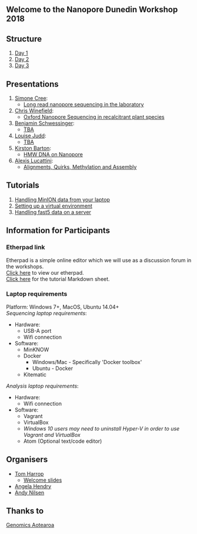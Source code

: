 ## Welcome to the Nanopore Dunedin Workshop 2018

## Structure
1. [Day 1](./docs/Structure.md#Day1)
2. [Day 2](./docs/Structure.md#Day2)
3. [Day 3](./docs/Structure.md#Day3)

## Presentations
1. [Simone Cree](mailto:simone.macmil@otago.ac.nz):
    - [Long read nanopore sequencing in the laboratory](https://drive.google.com/file/d/1HOKSwutiWD6j_7RFsfGMw146fOSxJPRJ/view?usp=sharing)
2. [Chris Winefield](mailto:Christopher.Winefield@lincoln.ac.nz):
    - [Oxford Nanopore Sequencing in recalcitrant plant species](https://drive.google.com/file/d/1S-2qns28s-hQkldCxjQ_JsTGzD4Zrwej/view?usp=sharing)
3. [Benjamin Schwessinger](mailto:Benjamin.Schwessinger@anu.edu.au):
    - [TBA](link)
4. [Louise Judd](mailto:lmj@unimelb.edu.au):
    - [TBA](link)
5. [Kirston Barton](mailto:k.barton@garvan.org.au):
    - [HMW DNA on Nanopore](https://drive.google.com/open?id=1HAXkELHUmEcNlgDcumCxbdw8cUB9wx6u)
6. [Alexis Lucattini](mailto:alexis.lucattini@agrf.org.au):
    - [Alignments, Quirks, Methylation and Assembly](https://alexiswl.github.io/presentations/nanopore_dunedin/nanopore_dunedin.html)

## Tutorials
1. [Handling MinION data from your laptop](https://alexiswl.github.io/ASimpleNanoporeTutorial/running_poreduck.html)
2. [Setting up a virtual environment](./docs/vagrant_setup.md)
3. [Handling fast5 data on a server](./docs/workshop/tutorial.html)

## Information for Participants
### Etherpad link
Etherpad is a simple online editor which we will use as a discussion forum in the workshops.  
[Click here](https://etherpad.net/p/nanopore-dunedin) to view our etherpad.  
[Click here](./docs/workshop/tutorial.html) for the tutorial Markdown sheet.

### Laptop requirements
Platform: Windows 7+, MacOS, Ubuntu 14.04+  
*Sequencing laptop requirements*:
  + Hardware:
    + USB-A port
    + Wifi connection
  + Software:
    + MinKNOW 
    + Docker
      + Windows/Mac - Specifically 'Docker toolbox'
      + Ubuntu - Docker
    + Kitematic
    
*Analysis laptop requirements*: 
  + Hardware:
    + Wifi connection
  + Software:
    + Vagrant
    + VirtualBox
    + *Windows 10 users may need to uninstall Hyper-V in order to use Vagrant and VirtualBox*
	+ Atom (Optional text/code editor)
	
## Organisers
+ [Tom Harrop](mailto:tom.harrop@otago.ac.nz)  
    - [Welcome slides](./docs/slides/welcome.pdf)
+ [Angela Hendry](mailto:genomics.aotearoa@otago.ac.nz)  
+ [Andy Nilsen](mailto:andy.nilsen@otago.ac.nz)  

## Thanks to
[Genomics Aotearoa](https://www.otago.ac.nz/biochemistry/research/themes/otago673820.html)
